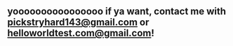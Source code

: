 yoooooooooooooooo if ya want, contact me with pickstryhard143@gmail.com or helloworldtest.com@gmail.com!
-

<!---
tryhrdpck/tryhrdpck is a ✨ special ✨ repository because its `README.md` (this file) appears on your GitHub profile.
You can click the Preview link to take a look at your changes.
--->
